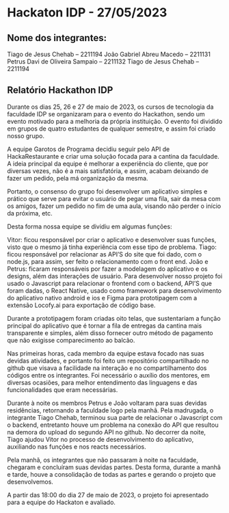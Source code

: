 # Hackaton IDP - 27/05/2023

## Nome dos integrantes:
Tiago de Jesus Chehab – 2211194
João Gabriel Abreu Macedo –  2211131
Petrus Davi de Oliveira Sampaio  – 2211132
Tiago de Jesus Chehab – 2211194 

## Relatório Hackathon IDP
Durante os dias 25, 26 e 27 de maio de 2023, os cursos de tecnologia  da faculdade IDP se  organizaram para o evento do Hackathon, sendo um evento motivado para a melhoria da própria instituição. O evento foi dividido em grupos de quatro estudantes de qualquer semestre, e assim foi criado nosso grupo.

A equipe Garotos de Programa decidiu seguir pelo API de HackaRestaurante e criar uma solução focada para a cantina da faculdade. A ideia principal da equipe  é melhorar a experiência do cliente, que por diversas vezes, não é a mais satisfatória, e assim, acabam deixando de fazer um pedido, pela má organização da mesma.

Portanto, o consenso do grupo foi desenvolver um aplicativo simples e prático que serve para evitar o usuário de pegar uma fila, sair da mesa com os amigos, fazer um pedido no fim de uma aula, visando não perder o início da próxima, etc.

Desta forma nossa equipe se dividiu em algumas funções:

Vitor: ficou responsável por criar o aplicativo e desenvolver suas funções, visto que o mesmo já tinha experiência com esse tipo de problema.
Tiago: ficou responsável por relacionar as API’S do site que foi dado, com o node.js, para assim, ser feito o relacionamento com o front end.
João e Petrus: ficaram responsáveis por fazer a modelagem do aplicativo e os designs, além das interações de usuário.
Para desenvolver nosso projeto foi usado o Javascript para relacionar o frontend com o backend, API’S que foram dadas, o React Native, usado como framework para desenvolvimento do aplicativo nativo android e ios e Figma para prototipagem com a extensão Locofy.ai para exportação de código base.

Durante a prototipagem foram criadas oito telas, que sustentariam a função principal do aplicativo que é tornar a fila de entregas da cantina mais transparente e simples, além disso fornecer outro método de pagamento que não exigisse comparecimento ao balcão. 

Nas primeiras horas, cada membro da equipe estava focado nas suas devidas atividades, e portanto foi feito um repositório compartilhado no github que visava a facilidade na interação e no compartilhamento dos códigos entre os integrantes. Foi necessário o auxílio dos mentores, em diversas ocasiões, para melhor entendimento das linguagens e das funcionalidades que eram necessárias.

Durante à noite os membros Petrus e João voltaram para suas devidas residências, retornando a faculdade logo pela manhã. Pela madrugada, o integrante Tiago Chehab, terminou sua parte de relacionar o Javascript com o backend, entretanto houve um problema na conexão do API que resultou na demora do upload do segundo API no github. No decorrer da noite, Tiago ajudou Vitor no processo de desenvolvimento do aplicativo, auxiliando nas funções e nos reacts necessários.

Pela manhã, os integrantes que não passaram à noite na faculdade, chegaram e concluíram suas devidas partes. Desta forma, durante a manhã e tarde, houve a consolidação de todas as partes e gerando o projeto que desenvolvemos.

A partir das 18:00 do dia 27 de maio de 2023, o projeto foi apresentado para a equipe do
Hackaton e avaliado.

